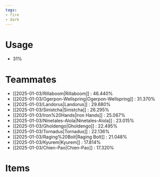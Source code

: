 ```yaml
---
tags:
- fire
- dark
---
```

# Usage
- 31%
# Teammates
- [[2025-01-03/Rillaboom|Rillaboom]] : 46.440%
- [[2025-01-03/Ogerpon-Wellspring|Ogerpon-Wellspring]] : 31.370%
- [[2025-01-03/Landorus|Landorus]] : 29.680%
- [[2025-01-03/Sinistcha|Sinistcha]] : 26.295%
- [[2025-01-03/Iron%20Hands|Iron Hands]] : 25.067%
- [[2025-01-03/Ninetales-Alola|Ninetales-Alola]] : 23.015%
- [[2025-01-03/Gholdengo|Gholdengo]] : 22.495%
- [[2025-01-03/Tornadus|Tornadus]] : 22.136%
- [[2025-01-03/Raging%20Bolt|Raging Bolt]] : 21.048%
- [[2025-01-03/Kyurem|Kyurem]] : 17.814%
- [[2025-01-03/Chien-Pao|Chien-Pao]] : 17.320%
# Items